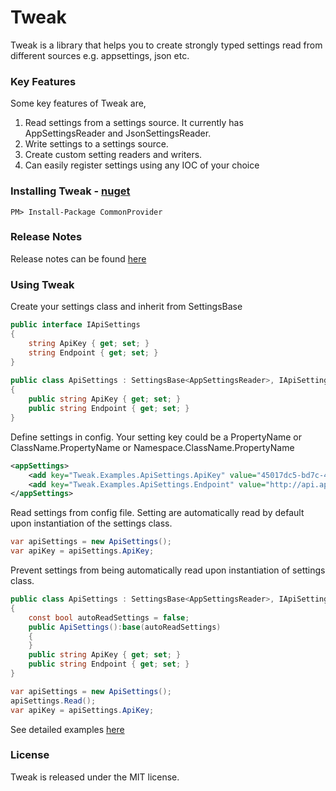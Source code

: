 # Tweak

Tweak is a library that helps you to create strongly typed settings read from different sources e.g. appsettings, json etc.

### Key Features
Some key features of Tweak are,

1. Read settings from a settings source. It currently has AppSettingsReader and JsonSettingsReader.
2. Write settings to a settings source.
3. Create custom setting readers and writers.
4. Can easily register settings using any IOC of your choice

### Installing Tweak - [nuget](https://www.nuget.org/packages/Tweak/)

```
PM> Install-Package CommonProvider
```

### Release Notes
Release notes can be found [here](https://github.com/oopanuga/tweak/blob/master/RELEASE-NOTES.txt)

### Using Tweak 

Create your settings class and inherit from SettingsBase<AppSettingsReader>
```c#
public interface IApiSettings
{
	string ApiKey { get; set; }
	string Endpoint { get; set; }
}
	
public class ApiSettings : SettingsBase<AppSettingsReader>, IApiSettings
{
	public string ApiKey { get; set; }
	public string Endpoint { get; set; }
}
```

Define settings in config. Your setting key could be a PropertyName or ClassName.PropertyName or Namespace.ClassName.PropertyName
```xml
<appSettings>
	<add key="Tweak.Examples.ApiSettings.ApiKey" value="45017dc5-bd7c-47fd-9495-06953e329db0" />
	<add key="Tweak.Examples.ApiSettings.Endpoint" value="http://api.appsettingsexample.test" />
</appSettings>
```

Read settings from config file. Setting are automatically read by default upon instantiation of the settings class.
```c#
var apiSettings = new ApiSettings();
var apiKey = apiSettings.ApiKey;
```

Prevent settings from being automatically read upon instantiation of settings class.
```c#
public class ApiSettings : SettingsBase<AppSettingsReader>, IApiSettings
{
	const bool autoReadSettings = false;
	public ApiSettings():base(autoReadSettings)
	{
	}
	public string ApiKey { get; set; }
	public string Endpoint { get; set; }
}

var apiSettings = new ApiSettings();
apiSettings.Read();
var apiKey = apiSettings.ApiKey;
```

See detailed examples [here](https://github.com/oopanuga/Tweak/tree/master/Tweak.Examples)

### License

Tweak is released under the MIT license.
